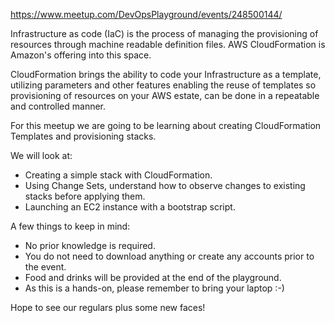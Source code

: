 https://www.meetup.com/DevOpsPlayground/events/248500144/

Infrastructure as code (IaC) is the process of managing the provisioning of resources through machine readable definition files. AWS CloudFormation is Amazon's offering into this space.

CloudFormation brings the ability to code your Infrastructure as a template, utilizing parameters and other features enabling the reuse of templates so provisioning of resources on your AWS estate, can be done in a repeatable and controlled manner.

For this meetup we are going to be learning about creating CloudFormation Templates and provisioning stacks.

We will look at:

* Creating a simple stack with CloudFormation.
* Using Change Sets, understand how to observe changes to existing stacks before applying them.
* Launching an EC2 instance with a bootstrap script.

A few things to keep in mind:

* No prior knowledge is required.
* You do not need to download anything or create any accounts prior to the event.
* Food and drinks will be provided at the end of the playground.
* As this is a hands-on, please remember to bring your laptop :-)

Hope to see our regulars plus some new faces!
